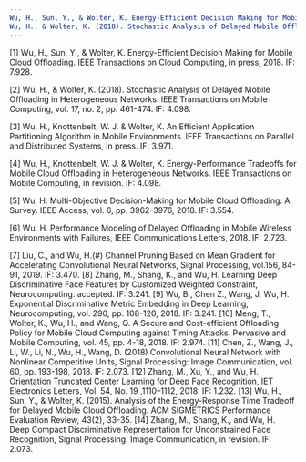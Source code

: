 ```yaml
---
Wu, H., Sun, Y., & Wolter, K. Energy-Efficient Decision Making for Mobile Cloud Offloading. IEEE Transactions on Cloud Computing, in press, 2018. IF: 7.928.
Wu, H., & Wolter, K. (2018). Stochastic Analysis of Delayed Mobile Offloading in Heterogeneous Networks. IEEE Transactions on Mobile Computing, vol. 17, no. 2, pp. 461-474. IF: 4.098.
---
```

[1]	Wu, H., Sun, Y., & Wolter, K. Energy-Efficient Decision Making for Mobile Cloud Offloading. IEEE Transactions on Cloud Computing, in press, 2018. IF: 7.928.

[2]	Wu, H., & Wolter, K. (2018). Stochastic Analysis of Delayed Mobile Offloading in Heterogeneous Networks. IEEE Transactions on Mobile Computing, vol. 17, no. 2, pp. 461-474. IF: 4.098.

[3]	Wu, H., Knottenbelt, W. J. & Wolter, K. An Efficient Application Partitioning Algorithm in Mobile Environments. IEEE Transactions on Parallel and Distributed Systems, in press. IF: 3.971.

[4]	Wu, H., Knottenbelt, W. J. & Wolter, K. Energy-Performance Tradeoffs for Mobile Cloud Offloading in Heterogeneous Networks. IEEE Transactions on Mobile Computing, in revision. IF: 4.098.

[5]	Wu, H. Multi-Objective Decision-Making for Mobile Cloud Offloading: A Survey. IEEE Access, vol. 6, pp. 3962-3976, 2018. IF: 3.554.

[6]	Wu, H. Performance Modeling of Delayed Offloading in Mobile Wireless Environments with Failures, IEEE Communications Letters, 2018. IF: 2.723.

[7]	Liu, C., and Wu, H.(#) Channel Pruning Based on Mean Gradient for Accelerating Convolutional Neural Networks, Signal Processing, vol.156, 84-91, 2019. IF: 3.470.
[8]	Zhang, M., Shang, K., and Wu, H. Learning Deep Discriminative Face Features by Customized Weighted Constraint, Neurocomputing. accepted. IF: 3.241.
[9]	Wu, B., Chen Z., Wang, J, Wu, H. Exponential Discriminative Metric Embedding in Deep Learning, Neurocomputing, vol. 290, pp. 108-120, 2018. IF: 3.241.
[10]	Meng, T., Wolter, K., Wu, H., and Wang, Q. A Secure and Cost-efficient Offloading Policy for Mobile Cloud Computing against Timing Attacks. Pervasive and Mobile Computing, vol. 45, pp. 4-18, 2018. IF: 2.974.
[11]	Chen, Z., Wang, J., Li, W., Li, N., Wu, H., Wang, D. (2018) Convolutional Neural Network with Nonlinear Competitive Units, Signal Processing: Image Communication, vol. 60, pp. 193-198, 2018. IF: 2.073.
[12]	Zhang, M., Xu, Y., and Wu, H. Orientation Truncated Center Learning for Deep Face Recognition, IET Electronics Letters, Vol. 54, No. 19 ,1110–1112, 2018. IF: 1.232.
[13]	Wu, H., Sun, Y., & Wolter, K. (2015). Analysis of the Energy-Response Time Tradeoff for Delayed Mobile Cloud Offloading. ACM SIGMETRICS Performance Evaluation Review, 43(2), 33-35.
[14]	Zhang, M., Shang, K., and Wu, H. Deep Compact Discriminative Representation for Unconstrained Face Recognition, Signal Processing: Image Communication, in revision. IF: 2.073.
